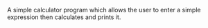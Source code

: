 A simple calculator program which allows the user to enter a simple expression then calculates and prints it.